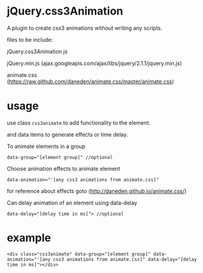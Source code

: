 jQuery.css3Animation
====================

A plugin to create css3 animations without writing any scripts.



files to be include:

jQuery.css3Animation.js

jQuery.min.js (ajax.googleapis.com/ajax/libs/jquery/2.1.1/jquery.min.js)

animate.css (https://raw.github.com/daneden/animate.css/master/animate.css)



usage
=====

use class `css3animate` to add functionality to the element.

and data items to generate effects or time delay.

	
To animate elements in a group

	data-group="[element group]" //optional



Choose animation effects to animate element 

	data-animation="'[any css3 animations from animate.css]" 

for reference about effects goto (http://daneden.github.io/animate.css/)



Can delay animation of an element using data-delay

	data-delay="[delay time in ms]"> //optional



example
=======


`````<div class="css3animate" data-group="[element group]" data-animation="'[any css3 animations from animate.css]" data-delay="[delay time in ms]"></div>`````
